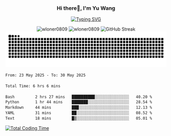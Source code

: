 <h3 align="center">Hi there👋, I'm Yu Wang</h1>

<p align="center"><a href="https://git.io/typing-svg"><img src="https://readme-typing-svg.demolab.com?font=Alex+Brush&size=18&pause=1000&color=716A50&background=6F66FF00&center=true&vCenter=true&width=435&lines=To+love+oneself+is+the+beginning+of+a+lifelong+romance.+%E2%80%94+Oscar+Wilde" alt="Typing SVG" /></a></p>


<p align="center">
 <img src="https://github-readme-stats.vercel.app/api/top-langs?username=wloner0809&show_icons=true&locale=en&layout=compact" alt="wloner0809" height=120 />
 <img src="https://github-readme-stats.vercel.app/api?username=wloner0809&show_icons=true&locale=en" alt="wloner0809" height=120 />
 <img src="https://github-readme-streak-stats.herokuapp.com?user=wloner0809&theme=microsoft" alt="GitHub Streak" height=120 />
 <img src="https://github.com/Wloner0809/Wloner0809/blob/output/github-contribution-grid-snake.svg">
</p>
 
<!--START_SECTION:waka-->

```txt
From: 23 May 2025 - To: 30 May 2025

Total Time: 6 hrs 6 mins

Bash         2 hrs 27 mins   ██████████░░░░░░░░░░░░░░░   40.20 %
Python       1 hr 44 mins    ███████░░░░░░░░░░░░░░░░░░   28.54 %
Markdown     44 mins         ███░░░░░░░░░░░░░░░░░░░░░░   12.13 %
YAML         31 mins         ██░░░░░░░░░░░░░░░░░░░░░░░   08.52 %
Text         18 mins         █▒░░░░░░░░░░░░░░░░░░░░░░░   05.01 %
```

<!--END_SECTION:waka-->

[![Total Coding Time](https://wakatime.com/badge/user/3b010e91-e8bb-445f-9eac-c8ab5bc30cb6.svg)](https://wakatime.com/@3b010e91-e8bb-445f-9eac-c8ab5bc30cb6)
